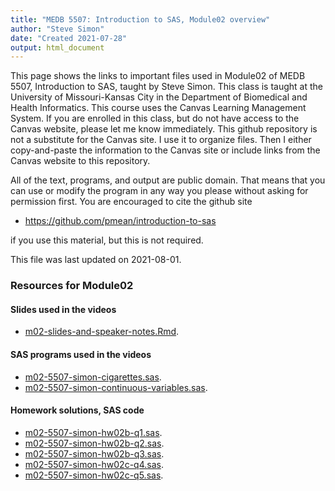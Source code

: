```yaml
---
title: "MEDB 5507: Introduction to SAS, Module02 overview"
author: "Steve Simon"
date: "Created 2021-07-28"
output: html_document
---
```


This page shows the links to important files used in Module02 of MEDB 5507, Introduction to SAS, taught by Steve Simon. This class is taught at the University of Missouri-Kansas City in the Department of Biomedical and Health Informatics. This course uses the Canvas Learning Management System. If you are enrolled in this class, but do not have access to the Canvas website, please let me know immediately. This github repository is not a substitute for the Canvas site. I use it to organize files. Then I either copy-and-paste the information to the Canvas site or include links from the Canvas website to this repository.

All of the text, programs, and output are public domain. That means that you can use or modify the program in any way you please without asking for permission first. You are encouraged to cite the github site

+ https://github.com/pmean/introduction-to-sas

if you use this material, but this is not required.



This file was last updated on 2021-08-01.

### Resources for Module02

#### Slides used in the videos

+ [m02-slides-and-speaker-notes.Rmd][slides-and-speaker-notes.Rmd].

#### SAS programs used in the videos

+ [m02-5507-simon-cigarettes.sas][cigarettes.sas].
+ [m02-5507-simon-continuous-variables.sas][continuous-variables.sas].

#### Homework solutions, SAS code

+ [m02-5507-simon-hw02b-q1.sas][hw02b-q1.sas].
+ [m02-5507-simon-hw02b-q2.sas][hw02b-q2.sas].
+ [m02-5507-simon-hw02b-q3.sas][hw02b-q3.sas].
+ [m02-5507-simon-hw02c-q4.sas][hw02c-q4.sas].
+ [m02-5507-simon-hw02c-q5.sas][hw02c-q5.sas].

[slides-and-speaker-notes.Rmd]: https://github.com/pmean/introduction-to-SAS/blob/master/src/m02-slides-and-speaker-notes.Rmd

[cigarettes.sas]: https://github.com/pmean/introduction-to-SAS/blob/master/src/m02-5507-simon-cigarettes.sas
[continuous-variables.sas]: https://github.com/pmean/introduction-to-SAS/blob/master/src/m02-5507-simon-continuous-variables.sas

[hw02b-q1.sas]: https://github.com/pmean/introduction-to-SAS/blob/master/src/m02-5507-simon-hw02b-q1.sas
[hw02b-q2.sas]: https://github.com/pmean/introduction-to-SAS/blob/master/src/m02-5507-simon-hw02b-q2.sas
[hw02b-q3.sas]: https://github.com/pmean/introduction-to-SAS/blob/master/src/m02-5507-simon-hw02b-q3.sas
[hw02c-q4.sas]: https://github.com/pmean/introduction-to-SAS/blob/master/src/m02-5507-simon-hw02c-q4.sas
[hw02c-q5.sas]: https://github.com/pmean/introduction-to-SAS/blob/master/src/m02-5507-simon-hw02c-q5.sas
